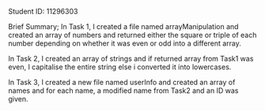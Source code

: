 Student ID: 11296303

Brief Summary;
  In Task 1, I created a file named arrayManipulation and created an array of numbers and returned either the square or triple of each number depending on
  whether it was even or odd into a different array.
  
  In Task 2, I created an array of strings and if returned array from Task1 was even, I capitalise the entire string else i converted it into lowercases.
  
  In Task 3, I created a new file named userInfo and created an array of names and for each name, a modified name from Task2 and an ID was given.
